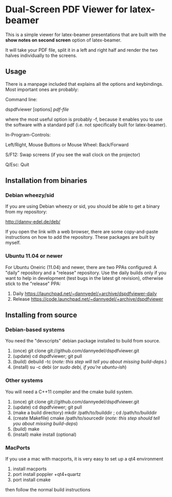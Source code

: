 #  Dual-Screen PDF Viewer for latex-beamer

This is a simple viewer for latex-beamer presentations that are built
with the **show notes on second screen** option of latex-beamer.

It will take your PDF file, split it in a left and right half and
render the two halves individually to the screens.

## Usage
There is a manpage included that explains all the options and keybindings. Most important ones are probably:

Command line:

dspdfviewer [options] *pdf-file*

where the most useful option is probably -f, because it enables you to use the software with a standard pdf (i.e. not specifically built for latex-beamer).

In-Program-Controls:

Left/Right, Mouse Buttons or Mouse Wheel: Back/Forward

S/F12: Swap screens (if you see the wall clock on the projector)

Q/Esc: Quit

## Installation from binaries
### Debian wheezy/sid
If you are using Debian wheezy or sid, you should be able to
get a binary from my repository:
  
http://danny-edel.de/deb/

If you open the link with a web browser, there are some copy-and-paste
instructions on how to add the repository. These packages are built by myself.

### Ubuntu 11.04 or newer

For Ubuntu Oneiric (11.04) and newer, there are two PPAs configured:
A "daily" repository and a "release" repository. Use the daily builds only 
if you want to help in development (test bugs in the latest git revision),
otherwise stick to the "release" PPA:

1. Daily
   https://launchpad.net/~dannyedel/+archive/dspdfviewer-daily
2. Release
   https://code.launchpad.net/~dannyedel/+archive/dspdfviewer

## Installing from source

### Debian-based systems
You need the "devscripts" debian package installed to build from source.

1. (once)
   git clone git://github.com/dannyedel/dspdfviewer.git
2. (update)
   cd dspdfviewer; git pull
3. (build)
   debuild -tc
   (*note: this step will tell you about missing build-deps.*)
4. (install)
   su -c debi
   (*or sudo debi, if you're ubuntu-ish*)

### Other systems
You will need a C++11 compiler and the cmake build system.

1. (once)
   git clone git://github.com/dannyedel/dspdfviewer.git
2. (update)
   cd dspdfviewer; git pull
3. (make a build directory)
   mkdir /path/to/builddir ; cd /path/to/builddir
4. (create Makefile)
   cmake /path/to/sourcedir
   (*note: this step should tell you about missing build-deps*)
5. (build)
   make
6. (install)
   make install
   (optional)

### MacPorts
If you use a mac with macports, it is very easy to set up a qt4 environment

1. install macports
2. port install poppler +qt4+quartz
3. port install cmake

then follow the normal build instructions
